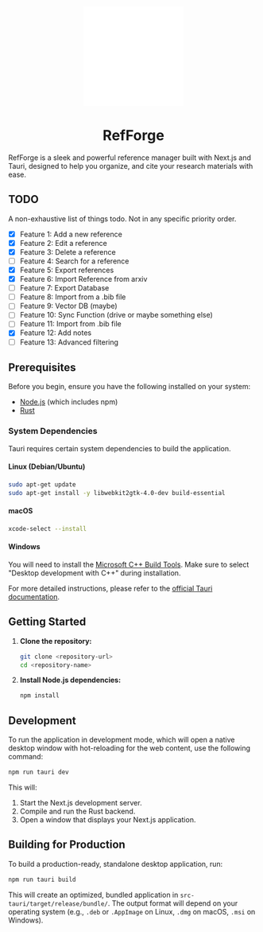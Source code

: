 <div align="center">
  <img src="docs/logo_bkg.svg" alt="RefForge Logo" width="200" height="200">
  <h1>RefForge</h1>
</div>

RefForge is a sleek and powerful reference manager built with Next.js and Tauri, designed to help you organize, and cite your research materials with ease.

## TODO

A non-exhaustive list of things todo. Not in any specific priority order.

- [x] Feature 1: Add a new reference
- [x] Feature 2: Edit a reference
- [x] Feature 3: Delete a reference
- [ ] Feature 4: Search for a reference
- [x] Feature 5: Export references
- [x] Feature 6: Import Reference from arxiv 
- [ ] Feature 7: Export Database
- [ ] Feature 8: Import from a .bib file 
- [ ] Feature 9: Vector DB (maybe) 
- [ ] Feature 10: Sync Function (drive or maybe something else)
- [ ] Feature 11: Import from .bib file
- [x] Feature 12: Add notes
- [ ] Feature 13: Advanced filtering 

## Prerequisites

Before you begin, ensure you have the following installed on your system:

-   [Node.js](https://nodejs.org/) (which includes npm)
-   [Rust](https://www.rust-lang.org/tools/install)

### System Dependencies

Tauri requires certain system dependencies to build the application.

#### Linux (Debian/Ubuntu)

```bash
sudo apt-get update
sudo apt-get install -y libwebkit2gtk-4.0-dev build-essential
```

#### macOS

```bash
xcode-select --install
```

#### Windows

You will need to install the [Microsoft C++ Build Tools](https://visualstudio.microsoft.com/visual-cpp-build-tools/). Make sure to select "Desktop development with C++" during installation.

For more detailed instructions, please refer to the [official Tauri documentation](https://tauri.app/v1/guides/getting-started/prerequisites/).

## Getting Started

1.  **Clone the repository:**
    ```bash
    git clone <repository-url>
    cd <repository-name>
    ```

2.  **Install Node.js dependencies:**
    ```bash
    npm install
    ```

## Development

To run the application in development mode, which will open a native desktop window with hot-reloading for the web content, use the following command:

```bash
npm run tauri dev
```

This will:
1.  Start the Next.js development server.
2.  Compile and run the Rust backend.
3.  Open a window that displays your Next.js application.

## Building for Production

To build a production-ready, standalone desktop application, run:

```bash
npm run tauri build
```

This will create an optimized, bundled application in `src-tauri/target/release/bundle/`. The output format will depend on your operating system (e.g., `.deb` or `.AppImage` on Linux, `.dmg` on macOS, `.msi` on Windows).
